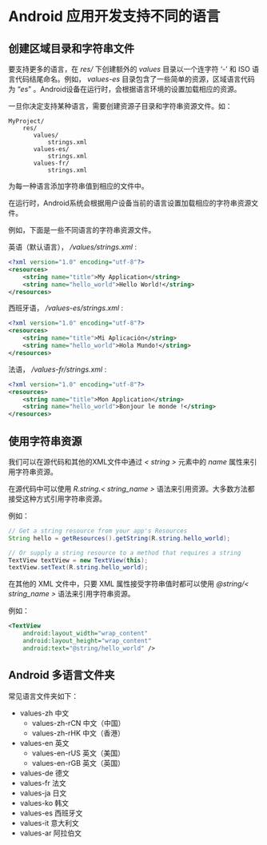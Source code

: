 # **Android 应用开发支持不同的语言** #

## **创建区域目录和字符串文件** ##

要支持更多的语言，在 *res/* 下创建额外的 *values* 目录以一个连字符 ‘-’ 和 ISO 语言代码结尾命名。例如， *values-es* 目录包含了一些简单的资源，区域语言代码为 “*es*” 。Android设备在运行时，会根据语言环境的设置加载相应的资源。  

一旦你决定支持某种语言，需要创建资源子目录和字符串资源文件。如：  

```dir
MyProject/
    res/
       values/
           strings.xml
       values-es/
           strings.xml
       values-fr/
           strings.xml
```

为每一种语言添加字符串值到相应的文件中。  

在运行时，Android系统会根据用户设备当前的语言设置加载相应的字符串资源文件。  

例如，下面是一些不同语言的字符串资源文件。  

英语（默认语言）， */values/strings.xml* :    

```xml
<?xml version="1.0" encoding="utf-8"?>
<resources>
    <string name="title">My Application</string>
    <string name="hello_world">Hello World!</string>
</resources>
```

西班牙语， */values-es/strings.xml* :  

```xml
<?xml version="1.0" encoding="utf-8"?>
<resources>
    <string name="title">Mi Aplicación</string>
    <string name="hello_world">Hola Mundo!</string>
</resources>
```

法语， */values-fr/strings.xml* :  

```xml
<?xml version="1.0" encoding="utf-8"?>
<resources>
    <string name="title">Mon Application</string>
    <string name="hello_world">Bonjour le monde !</string>
</resources>
```

## **使用字符串资源** ##

我们可以在源代码和其他的XML文件中通过 *< string >* 元素中的 *name* 属性来引用字符串资源。  

在源代码中可以使用 *R.string.< string_name >* 语法来引用资源。大多数方法都接受这种方式引用字符串资源。  

例如：  

```java
// Get a string resource from your app's Resources
String hello = getResources().getString(R.string.hello_world);

// Or supply a string resource to a method that requires a string
TextView textView = new TextView(this);
textView.setText(R.string.hello_world);
```

在其他的 XML 文件中，只要 XML 属性接受字符串值时都可以使用 *@string/< string_name >* 语法来引用字符串资源。  

例如：  

```xml
<TextView
    android:layout_width="wrap_content"
    android:layout_height="wrap_content"
    android:text="@string/hello_world" />
```

## **Android 多语言文件夹** ##

常见语言文件夹如下：  

- values-zh  中文
	- values-zh-rCN  中文（中国）
	- values-zh-rHK  中文（香港）
- values-en  英文
	- values-en-rUS  英文（美国）
	- values-en-rGB  英文（英国）
- values-de  德文
- values-fr  法文
- values-ja  日文
- values-ko  韩文
- values-es  西班牙文
- values-it  意大利文
- values-ar  阿拉伯文
